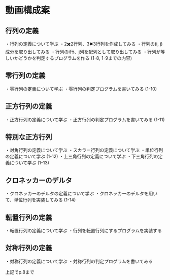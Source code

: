# 動画構成案
## 行列の定義
・行列の定義について学ぶ
・2✖️2行列、3✖︎3行列を作成してみる
・行列の(i, j)成分を取り出してみる
・行列のi行、j列を配列として取り出してみる
・行列が等しいかどうかを判定するプログラムを作る
(1-8, 1-9までの内容)

## 零行列の定義
・零行列の定義について学ぶ
・零行列の判定プログラムを書いてみる
(1-10)

## 正方行列の定義
・正方行列の定義について学ぶ
・正方行列の判定プログラムを書いてみる
(1-11)

## 特別な正方行列
・対角行列の定義について学ぶ
・スカラー行列の定義について学ぶ
・単位行列の定義について学ぶ
(1-12)
・上三角行列の定義について学ぶ
・下三角行列の定義について学ぶ
(1-13)


## クロネッカーのデルタ
・クロネッカーのデルタの定義について学ぶ
・クロネッカーのデルタを用いて、単位行列を実装してみる
(1-14)

## 転置行列の定義
・転置行列の定義について学ぶ
・行列を転置行列にするプログラムを実装する

## 対称行列の定義
・対称行列の定義について学ぶ
・対称行列の判定プログラムを書いてみる

上記でp.8まで
